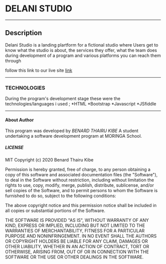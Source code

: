 # DELANI STUDIO
---

## Description

Delani Studio is a landing plartform for a fictional studio where Users get to know what the studio is about, the services they offer, what the team does during development of a program and various platforms you can reach them through

follow this link to our live site [link](https://bano27.github.io/Delani-studio/)   

---

### TECHNOLOGIES

During the program's development stage these were the technologies/languages i used ;  *HTML
                    *Bootstrap
                    *Javascript
                    *JSfiddle

---

#### About Author

This program was developed by *BENARD THAIRU KIBE*
A student undertaking a software development program at MORINGA School.

##### LICENSE

MIT Copyright (c) 2020 Benard Thairu Kibe

Permission is hereby granted, free of charge, to any person obtaining a copy of this software and associated documentation files (the "Software"), to deal in the Software without restriction, including without limitation the rights to use, copy, modify, merge, publish, distribute, sublicense, and/or sell copies of the Software, and to permit persons to whom the Software is furnished to do so, subject to the following conditions:

The above copyright notice and this permission notice shall be included in all copies or substantial portions of the Software.

THE SOFTWARE IS PROVIDED "AS IS", WITHOUT WARRANTY OF ANY KIND, EXPRESS OR IMPLIED, INCLUDING BUT NOT LIMITED TO THE WARRANTIES OF MERCHANTABILITY, FITNESS FOR A PARTICULAR PURPOSE AND NONINFRINGEMENT. IN NO EVENT SHALL THE AUTHORS OR COPYRIGHT HOLDERS BE LIABLE FOR ANY CLAIM, DAMAGES OR OTHER LIABILITY, WHETHER IN AN ACTION OF CONTRACT, TORT OR OTHERWISE, ARISING FROM, OUT OF OR IN CONNECTION WITH THE SOFTWARE OR THE USE OR OTHER DEALINGS IN THE SOFTWARE.
